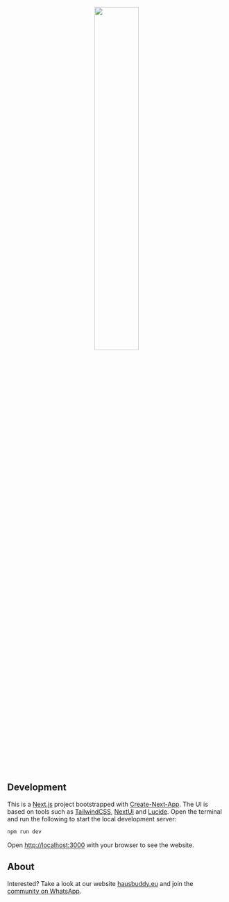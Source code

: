 <p align="center">
  <img src="https://www.hausbuddy.eu/og-image.jpg" width=45% />
</p>

## Development

This is a [Next.js](https://nextjs.org/) project bootstrapped with [Create-Next-App](https://github.com/vercel/next.js/tree/canary/packages/create-next-app). The UI is based on tools such as [TailwindCSS](https://tailwindcss.com/docs/utility-first), [NextUI](https://nextui.org/docs/guide/introduction) and [Lucide](https://lucide.dev). Open the terminal and run the following to start the local development server:

```bash
npm run dev
```

Open [http://localhost:3000](http://localhost:3000) with your browser to see the website.

## About

Interested? Take a look at our website [hausbuddy.eu](https://hausbuddy.eu) and join the [community on WhatsApp](https://chat.whatsapp.com/ISzrAt6uGHG4ZtwD2FBY8v).

